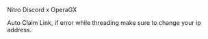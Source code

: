 Nitro Discord x OperaGX

Auto Claim Link, if error while threading make sure to change your ip address.
